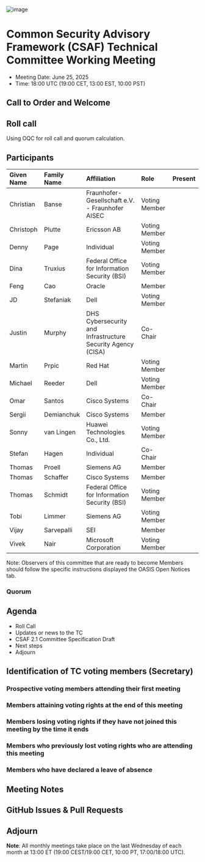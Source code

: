 ![image](https://user-images.githubusercontent.com/1690898/139102180-5c1e2583-14f1-4f58-ab2b-9e3807ed529c.png)

# Common Security Advisory Framework (CSAF) Technical Committee Working Meeting

- Meeting Date: June 25, 2025
- Time: 18:00 UTC (19:00 CET, 13:00 EST, 10:00 PST)

## Call to Order and Welcome

## Roll call

Using OQC for roll call and quorum calculation.

## Participants

| Given Name | Family Name | Affiliation                                                 | Role          | Present |
|:-----------|:------------|:------------------------------------------------------------|:--------------|:--------|
| Christian  | Banse       | Fraunhofer-Gesellschaft e.V. - Fraunhofer AISEC             | Voting Member |         |
| Christoph  | Plutte      | Ericsson AB                                                 | Voting Member |         |
| Denny      | Page        | Individual                                                  | Voting Member |         |
| Dina       | Truxius     | Federal Office for Information Security (BSI)               | Voting Member |         |
| Feng       | Cao         | Oracle                                                      | Member        |         |
| JD         | Stefaniak   | Dell                                                        | Voting Member |         |
| Justin     | Murphy      | DHS Cybersecurity and Infrastructure Security Agency (CISA) | Co-Chair      |         |
| Martin     | Prpic       | Red Hat                                                     | Voting Member |         |
| Michael    | Reeder      | Dell                                                        | Voting Member |         |
| Omar       | Santos      | Cisco Systems                                               | Co-Chair      |         |
| Sergii     | Demianchuk  | Cisco Systems                                               | Member        |         |
| Sonny      | van Lingen  | Huawei Technologies Co., Ltd.                               | Voting Member |         |
| Stefan     | Hagen       | Individual                                                  | Co-Chair      |         |
| Thomas     | Proell      | Siemens AG                                                  | Member        |         |
| Thomas     | Schaffer    | Cisco Systems                                               | Member        |         |
| Thomas     | Schmidt     | Federal Office for Information Security (BSI)               | Voting Member |         |
| Tobi       | Limmer      | Siemens AG                                                  | Voting Member |         |
| Vijay      | Sarvepalli  | SEI                                                         | Member        |         |
| Vivek      | Nair        | Microsoft Corporation                                       | Voting Member |         |

Note: Observers of this committee that are ready to become Members should follow the specific instructions displayed the OASIS Open Notices tab.

### Quorum

## Agenda

- Roll Call
- Updates or news to the TC
- CSAF 2.1 Committee Specification Draft
- Next steps
- Adjourn

## Identification of TC voting members (Secretary)

### Prospective voting members attending their first meeting

### Members attaining voting rights at the end of this meeting

### Members losing voting rights if they have not joined this meeting by the time it ends

### Members who previously lost voting rights who are attending this meeting

### Members who have declared a leave of absence

## Meeting Notes

## GitHub Issues & Pull Requests

## Adjourn

**Note**: All monthly meetings take place on the last Wednesday of each month at 13:00 ET (19:00 CEST/19:00 CET, 10:00 PT, 17:00/18:00 UTC).
